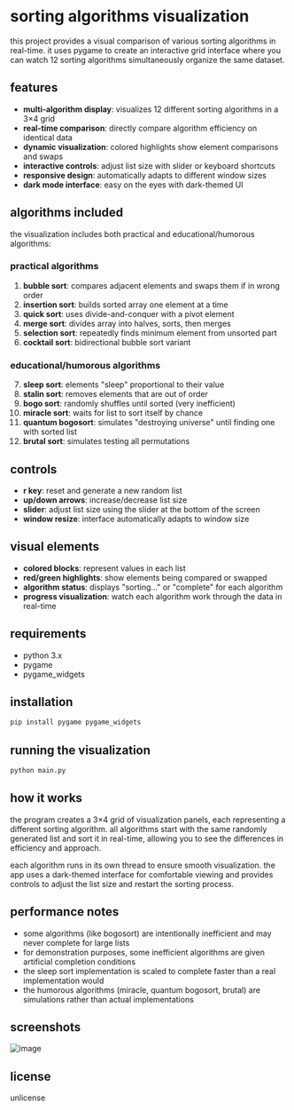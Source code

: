# sorting algorithms visualization

this project provides a visual comparison of various sorting algorithms in real-time. it uses pygame to create an interactive grid interface where you can watch 12 sorting algorithms simultaneously organize the same dataset.

## features

- **multi-algorithm display**: visualizes 12 different sorting algorithms in a 3×4 grid
- **real-time comparison**: directly compare algorithm efficiency on identical data
- **dynamic visualization**: colored highlights show element comparisons and swaps
- **interactive controls**: adjust list size with slider or keyboard shortcuts
- **responsive design**: automatically adapts to different window sizes
- **dark mode interface**: easy on the eyes with dark-themed UI

## algorithms included

the visualization includes both practical and educational/humorous algorithms:

### practical algorithms
1. **bubble sort**: compares adjacent elements and swaps them if in wrong order
2. **insertion sort**: builds sorted array one element at a time
3. **quick sort**: uses divide-and-conquer with a pivot element
4. **merge sort**: divides array into halves, sorts, then merges
5. **selection sort**: repeatedly finds minimum element from unsorted part
6. **cocktail sort**: bidirectional bubble sort variant

### educational/humorous algorithms
7. **sleep sort**: elements "sleep" proportional to their value
8. **stalin sort**: removes elements that are out of order
9. **bogo sort**: randomly shuffles until sorted (very inefficient)
10. **miracle sort**: waits for list to sort itself by chance
11. **quantum bogosort**: simulates "destroying universe" until finding one with sorted list
12. **brutal sort**: simulates testing all permutations

## controls

- **r key**: reset and generate a new random list
- **up/down arrows**: increase/decrease list size
- **slider**: adjust list size using the slider at the bottom of the screen
- **window resize**: interface automatically adapts to window size

## visual elements

- **colored blocks**: represent values in each list
- **red/green highlights**: show elements being compared or swapped
- **algorithm status**: displays "sorting..." or "complete" for each algorithm
- **progress visualization**: watch each algorithm work through the data in real-time

## requirements

- python 3.x
- pygame
- pygame_widgets

## installation

```bash
pip install pygame pygame_widgets
```

## running the visualization

```bash
python main.py
```

## how it works

the program creates a 3×4 grid of visualization panels, each representing a different sorting algorithm. all algorithms start with the same randomly generated list and sort it in real-time, allowing you to see the differences in efficiency and approach.

each algorithm runs in its own thread to ensure smooth visualization. the app uses a dark-themed interface for comfortable viewing and provides controls to adjust the list size and restart the sorting process.

## performance notes

- some algorithms (like bogosort) are intentionally inefficient and may never complete for large lists
- for demonstration purposes, some inefficient algorithms are given artificial completion conditions
- the sleep sort implementation is scaled to complete faster than a real implementation would
- the humorous algorithms (miracle, quantum bogosort, brutal) are simulations rather than actual implementations

## screenshots

![image](https://github.com/user-attachments/assets/49a0e662-5ee7-4e6c-b3a7-743649e5893b)

## license

unlicense
